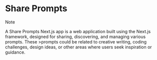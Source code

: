 # Share Prompts

> [!NOTE]
> A Share Prompts Next.js app is a web application built using the Next.js framework, designed for sharing, discovering, and managing various prompts. These >prompts could be related to creative writing, coding challenges, design ideas, or other areas where users seek inspiration or guidance.
